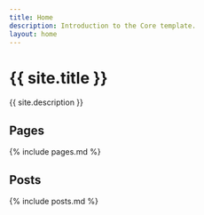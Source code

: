 ```yaml
---
title: Home
description: Introduction to the Core template.
layout: home
---
```


# {{ site.title }}

{{ site.description }}

## Pages

{% include pages.md %}

## Posts

{% include posts.md %}
